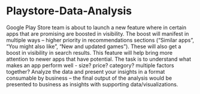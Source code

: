 # Playstore-Data-Analysis
Google Play Store team is about to launch a new feature where in certain apps that are  promising are boosted in visibility. The boost will manifest in multiple ways – higher priority in  recommendations sections (“Similar apps”, “You might also like”, “New and updated games”).  These will also get a boost in visibility in search results. This feature will help bring more  attention to newer apps that have potential. The task is to understand what makes an app perform well - size? price? category? multiple  factors together? Analyze the data and present your insights in a format consumable by  business – the final output of the analysis would be presented to business as insights with  supporting data/visualizations.
